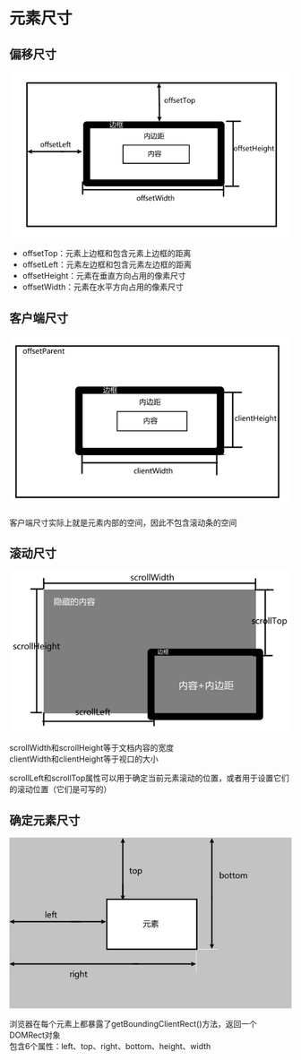 # 元素尺寸

## 偏移尺寸

![Alt text](image.png)

* offsetTop：元素上边框和包含元素上边框的距离
* offsetLeft：元素左边框和包含元素左边框的距离
* offsetHeight：元素在垂直方向占用的像素尺寸
* offsetWidth：元素在水平方向占用的像素尺寸

## 客户端尺寸

![Alt text](image-1.png)

客户端尺寸实际上就是元素内部的空间，因此不包含滚动条的空间  

## 滚动尺寸

![Alt text](image-2.png)

scrollWidth和scrollHeight等于文档内容的宽度  
clientWidth和clientHeight等于视口的大小  
  
scrollLeft和scrollTop属性可以用于确定当前元素滚动的位置，或者用于设置它们的滚动位置（它们是可写的）  

## 确定元素尺寸

![Alt text](image-3.png)

浏览器在每个元素上都暴露了getBoundingClientRect()方法，返回一个DOMRect对象  
包含6个属性：left、top、right、bottom、height、width  
